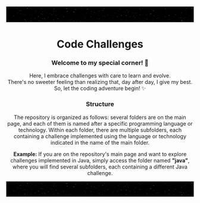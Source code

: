<p align="center">
    <img src="https://raw.githubusercontent.com/fb-buss/fb-buss/main/gifs/galaxy.gif" alt="Galaxy GIF">
</p>
<h1 align="center">Code Challenges</h1>

<h3 align="center">Welcome to my special corner! 🩷</h3>

<p align="center">
Here, I embrace challenges with care to learn and evolve. <br>
There's no sweeter feeling than realizing that, day after day, I give my best. <br>
So, let the coding adventure begin! ✨
</p>

<h3 align="center">Structure</h3>

<p align="center">
The repository is organized as follows: several folders are on the main page, and each of them is named after a specific programming language or technology. Within each folder, there are multiple subfolders, each containing a challenge implemented using the language or technology indicated in the name of the main folder.
</p>

<p align="center">
<strong>Example:</strong> If you are on the repository's main page and want to explore challenges implemented in Java, simply access the folder named <strong>"java"</strong>, where you will find several subfolders, each containing a different Java challenge.
</p>

<p align="center">
    <img src="https://raw.githubusercontent.com/fb-buss/fb-buss/main/gifs/galaxy.gif" alt="Galaxy GIF">
</p>

